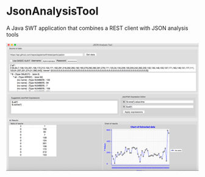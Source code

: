 # JsonAnalysisTool
A Java SWT application that combines a REST client with JSON analysis tools

![A screen shot](/screenshots/JsonAnalysisToolScreenShot.png?raw=true "Screen shot")
